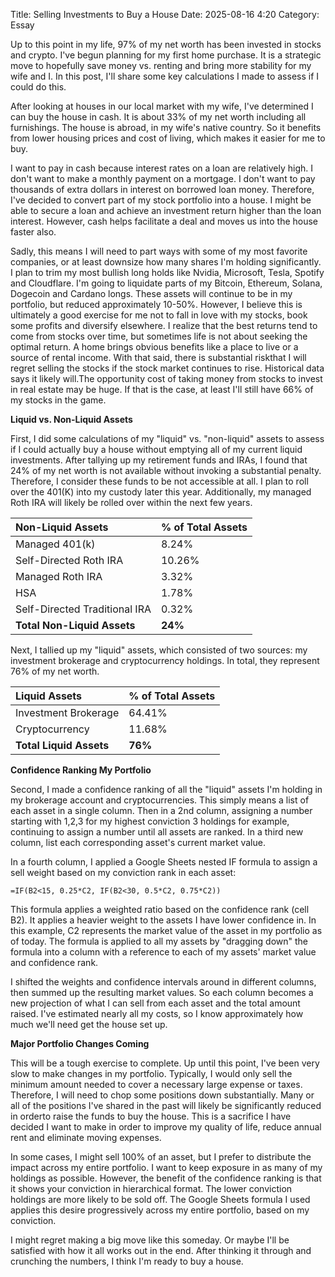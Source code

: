 Title: Selling Investments to Buy a House 
Date: 2025-08-16 4:20 
Category: Essay


Up to this point in my life, 97% of my net worth has been invested in stocks and crypto. I've begun planning for my
first home purchase. It is a strategic move to hopefully save money vs. renting and bring more stability
for my wife and I. In this post, I'll share some key calculations I made to assess if I could do this.

After looking at houses in our local market with my wife, I've determined I can buy the house in cash. It is about 
33% of my net worth including all furnishings. The house is abroad, in my wife's native country. So it benefits from lower 
housing prices and cost of living, which makes it easier for me to buy. 

I want to pay in cash because interest rates on a loan are relatively high. I don't want to make a monthly payment 
on a mortgage. I don't want to pay thousands of extra dollars in interest on borrowed loan money. Therefore, I've 
decided to convert part of my stock portfolio into a house. I might be able to secure a loan and achieve an investment 
return higher than the loan interest. However, cash helps facilitate a deal and moves us into the house faster also.

Sadly, this means I will need to part ways with some of my most favorite companies, or at least downsize 
how many shares I'm holding significantly. I plan to trim my most bullish long holds like Nvidia, Microsoft, Tesla, Spotify 
and Cloudflare. I'm going to liquidate parts of my Bitcoin, Ethereum, Solana, Dogecoin and Cardano longs. These assets will continue 
to be in my portfolio, but reduced approximately 10-50%. However, I believe this is ultimately a good exercise for me 
not to fall in love with my stocks, book some profits and diversify elsewhere. I realize that the best returns tend to come 
from stocks over time, but sometimes life is not about seeking the optimal return. A home brings obvious benefits like a place 
to live or a source of rental income. With that said, there is substantial riskthat I will regret selling the stocks if the 
stock market continues to rise. Historical data says it likely will.The opportunity cost of taking money from stocks to invest 
in real estate may be huge. If that is the case, at least I'll still have 66% of my stocks in the game.

**Liquid vs. Non-Liquid Assets**

First, I did some calculations of my "liquid" vs. "non-liquid" assets to assess if I could actually buy a house without
emptying all of my current liquid investments. After tallying up my retirement funds and IRAs, I found that 24% of my net worth is not 
available without invoking a substantial penalty. Therefore, I consider these funds to be not accessible at all. I plan to roll over the
401(K) into my custody later this year. Additionally, my managed Roth IRA will likely be rolled over within the next few years.

| Non-Liquid Assets | % of Total Assets |
|:---|:---|
| Managed 401(k) | 8.24% |
| Self-Directed Roth IRA | 10.26% |
| Managed Roth IRA | 3.32% |
| HSA | 1.78% |
| Self-Directed Traditional IRA | 0.32% |
| **Total Non-Liquid Assets** | **24%** |

Next, I tallied up my "liquid" assets, which consisted of two sources: my investment brokerage and cryptocurrency holdings. 
In total, they represent 76% of my net worth.

| Liquid Assets | % of Total Assets |
|:---|:---|
| Investment Brokerage | 64.41% |
| Cryptocurrency | 11.68% |
| **Total Liquid Assets** | **76%** |

**Confidence Ranking My Portfolio**

Second, I made a confidence ranking of all the "liquid" assets I'm holding in my brokerage account and cryptocurrencies.
This simply means a list of each asset in a single column. Then in a 2nd column, assigning a number starting with 1,2,3 
for my highest conviction 3 holdings for example, continuing to assign a number until all assets are ranked. In a third 
new column, list each corresponding asset's current market value.

In a fourth column, I applied a Google Sheets nested IF formula to assign a sell weight based on my conviction rank in each asset:

```
=IF(B2<15, 0.25*C2, IF(B2<30, 0.5*C2, 0.75*C2))
```

This formula applies a weighted ratio based on the confidence rank (cell B2). It applies a heavier weight to the assets
I have lower confidence in. In this example, C2 represents the market value of the asset in my portfolio as of today.
The formula is applied to all my assets by "dragging down" the formula into a column with a reference to each of my assets'
market value and confidence rank.

I shifted the weights and confidence intervals around in different columns, then summed up the resulting market values.
So each column becomes a new projection of what I can sell from each asset and the total amount raised.
I've estimated nearly all my costs, so I know approximately how much we'll need get the house set up.

**Major Portfolio Changes Coming**

This will be a tough exercise to complete. Up until this point, I've been very slow to make changes in my portfolio. 
Typically, I would only sell the minimum amount needed to cover a necessary large expense or taxes. Therefore, I will 
need to chop some positions down substantially. Many or all of the positions I've shared in the past will likely be 
significantly reduced in orderto raise the funds to buy the house. This is a sacrifice I have decided I want to make 
in order to improve my quality of life, reduce annual rent and eliminate moving expenses.

In some cases, I might sell 100% of an asset, but I prefer to distribute the impact across my entire portfolio. I want 
to keep exposure in as many of my holdings as possible. However, the benefit of the confidence ranking is that it shows 
your conviction in hierarchical format. The lower conviction holdings are more likely to be sold off. The Google Sheets 
formula I used applies this desire progressively across my entire portfolio, based on my conviction. 

I might regret making a big move like this someday. Or maybe I'll be satisfied with how it all works out in the end.
After thinking it through and crunching the numbers, I think I'm ready to buy a house.











